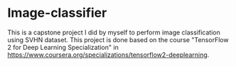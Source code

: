 # Image-classifier
This is a capstone project I did by myself to perform image classification using SVHN dataset. This project is done based on the course "TensorFlow 2 for Deep Learning Specialization" in https://www.coursera.org/specializations/tensorflow2-deeplearning.
